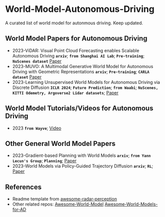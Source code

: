 # World-Model-Autonomous-Driving
A curated list of world model for autonmous driving. Keep updated.

## World Model Papers for Autonomous Driving
* 2023-ViDAR: Visual Point Cloud Forecasting enables Scalable Autonomous Driving  __`arxiv`__; __`from Shanghai AI Lab`__; __`Pre-training`__;  __`NuScenes dataset`__ [Paper](https://arxiv.org/abs/2312.17655)
* 2023-MUVO: A Multimodal Generative World Model for Autonomous Driving with Geometric Representations __`arxiv`__; __`Pre-training`__; __`CARLA dataset`__ [Paper](https://arxiv.org/pdf/2311.11762.pdf)
* 2023-Learning Unsupervised World Models for Autonomous Driving via Discrete Diffusion __`ICLR 2024`__; __`Future Prediction`__; __`from Waabi`__; __`NuScenes, KITTI Odemetry, Argoverse2 Lidar datasets`__;  [Paper](https://openreview.net/pdf/4a224e2fdf12f05cc9e128e0ef6f47ebd80e7155.pdf)
  
## World Model Tutorials/Videos for Autonomous Driving
* 2023 __`from Wayve`__; [Video](https://www.youtube.com/watch?v=lNOs08byOhw)

## Other General World Model Papers
* 2023-Gradient-based Planning with World Models __`arxiv`__; __`from Yann Lecun's Group`__; __`Planning`__; [Paper](https://arxiv.org/abs/2312.17227)
* 2023-World Models via Policy-Guided Trajectory Diffusion __`arxiv`__; __`RL`__; [Paper](https://arxiv.org/pdf/2312.08533.pdf)
  

## References
* Readme template from [awesome-radar-perception](https://github.com/ZHOUYI1023/awesome-radar-perception)
* Other related repos:
[Awesome-World-Model](https://github.com/LMD0311/Awesome-World-Model)
[Awesome-World-Models-for-AD ](https://github.com/zhanghm1995/awesome-world-models-for-AD?tab=readme-ov-file#Table-of-Content)
    
